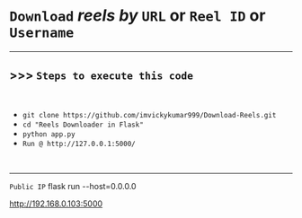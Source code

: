 # `Download` *reels by* `URL` or `Reel ID` or `Username`

----------

## >>> `Steps to execute this code`

<br>

- `git clone https://github.com/imvickykumar999/Download-Reels.git`
- `cd "Reels Downloader in Flask"`
- `python app.py`
- `Run @ http://127.0.0.1:5000/`

<br>

-------------------

`Public IP`
    flask run --host=0.0.0.0

http://192.168.0.103:5000
